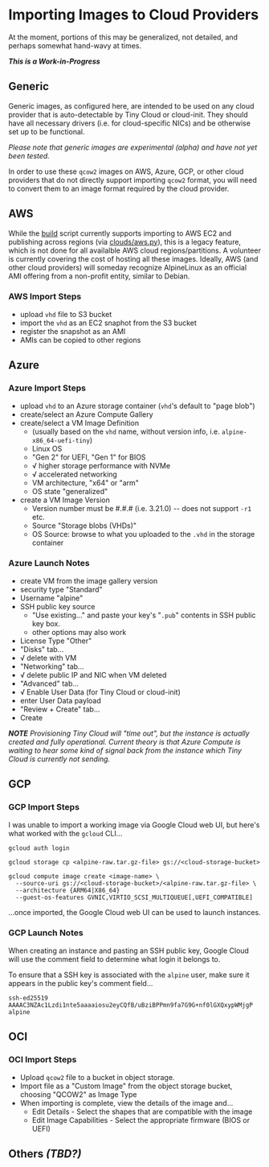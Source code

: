# Importing Images to Cloud Providers

At the moment, portions of this may be generalized, not detailed, and perhaps somewhat hand-wavy at times.

_**This is a Work-in-Progress**_

## Generic

Generic images, as configured here, are intended to be used on any cloud provider that is auto-detectable by Tiny Cloud or cloud-init.  They should have all necessary drivers (i.e. for cloud-specific NICs) and be otherwise set up to be functional.

_Please note that generic images are experimental (alpha) and have not yet been tested._

In order to use these `qcow2` images on AWS, Azure, GCP, or other cloud providers that do not directly support importing `qcow2` format, you will need to convert them to an image format required by the cloud provider.

## AWS

While the [build](build) script currently supports importing to AWS EC2 and publishing across regions (via [clouds/aws.py](clouds/aws.py)), this is a legacy feature, which is not done for all availalble AWS cloud regions/partitions.  A volunteer is currently covering the cost of hosting all these images.  Ideally, AWS (and other cloud providers) will someday recognize AlpineLinux as an official AMI offering from a non-profit entity, similar to Debian.

### AWS Import Steps
* upload `vhd` file to S3 bucket
* import the `vhd` as an EC2 snaphot from the S3 bucket
* register the snapshot as an AMI
* AMIs can be copied to other regions

## Azure

### Azure Import Steps
* upload `vhd` to an Azure storage container (`vhd`'s default to "page blob")
* create/select an Azure Compute Gallery
* create/select a VM Image Definition
  * (usually based on the `vhd` name, without version info, i.e. `alpine-x86_64-uefi-tiny`)
  * Linux OS
  * "Gen 2" for UEFI, "Gen 1" for BIOS
  * √ higher storage performance with NVMe
  * √ accelerated networking
  * VM architecture, "x64" or "arm"
  * OS state "generalized"
* create a VM Image Version
  * Version number must be #.#.# (i.e. 3.21.0) -- does not support `-r1` etc.
  * Source "Storage blobs (VHDs)"
  * OS Source: browse to what you uploaded to the `.vhd` in the storage container

### Azure Launch Notes
* create VM from the image gallery version
* security type "Standard"
* Username "alpine"
* SSH public key source
  * "Use existing..." and paste your key's "`.pub`" contents in SSH public key box.
  * other options may also work
* License Type "Other"
* "Disks" tab...
* √ delete with VM
* "Networking" tab...
* √ delete public IP and NIC when VM deleted
* "Advanced" tab...
* √ Enable User Data (for Tiny Cloud or cloud-init)
* enter User Data payload
* "Review + Create" tab...
* Create

_**NOTE** Provisioning Tiny Cloud will "time out", but the instance is actually created and fully operational.  Current theory is that Azure Compute is waiting to hear some kind of signal back from the instance which Tiny Cloud is currently not sending._

## GCP

### GCP Import Steps
I was unable to import a working image via Google Cloud web UI, but here's what worked with the `gcloud` CLI...
```
gcloud auth login

gcloud storage cp <alpine-raw.tar.gz-file> gs://<cloud-storage-bucket>

gcloud compute image create <image-name> \
  --source-uri gs://<cloud-storage-bucket>/<alpine-raw.tar.gz-file> \
  --architecture {ARM64|X86_64}
  --guest-os-features GVNIC,VIRTIO_SCSI_MULTIQUEUE[,UEFI_COMPATIBLE]
```
...once imported, the Google Cloud web UI can be used to launch instances.

### GCP Launch Notes
When creating an instance and pasting an SSH public key, Google Cloud will use the comment field to determine what login it belongs to.

To ensure that a SSH key is associated with the `alpine` user, make sure it appears in the public key's comment field...
```
ssh-ed25519 AAAAC3NZAc1Lzdi1nte5aaaaiosu2eyCQfB/uBziBPPmn9fa7G9G+nf0lGXQxypWMjgP alpine
```

## OCI

### OCI Import Steps

* Upload `qcow2` file to a bucket in object storage.
* Import file as a "Custom Image" from the object storage bucket, choosing "QCOW2" as Image Type
* When importing is complete, view the details of the image and...
  * Edit Details - Select the shapes that are compatible with the image
  * Edit Image Capabilities - Select the appropriate firmware (BIOS or UEFI)

## Others _(TBD?)_
